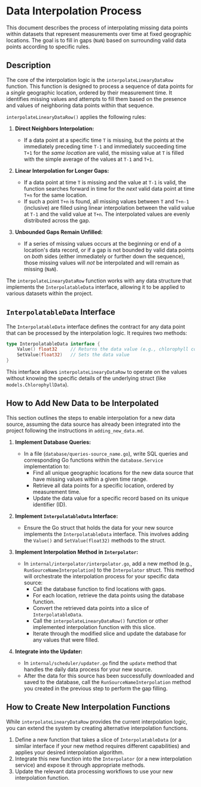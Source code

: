# Data Interpolation Process

This document describes the process of interpolating missing data points within datasets that represent measurements over time at fixed geographic locations. The goal is to fill in gaps (`NaN`) based on surrounding valid data points according to specific rules.

## Description

The core of the interpolation logic is the `interpolateLinearyDataRow` function. This function is designed to process a sequence of data points for a _single_ geographic location, ordered by their measurement time. It identifies missing values and attempts to fill them based on the presence and values of neighboring data points within that sequence.

`interpolateLinearyDataRow()` applies the following rules:

1.  **Direct Neighbors Interpolation:**

    - If a data point at a specific time `T` is missing, but the points at the immediately preceding time `T-1` and immediately succeeding time `T+1` for the _same location_ are valid, the missing value at `T` is filled with the simple average of the values at `T-1` and `T+1`.

2.  **Linear Interpolation for Longer Gaps:**

    - If a data point at time `T` is missing and the value at `T-1` is valid, the function searches forward in time for the _next_ valid data point at time `T+n` for the same location.
    - If such a point `T+n` is found, all missing values between `T` and `T+n-1` (inclusive) are filled using linear interpolation between the valid value at `T-1` and the valid value at `T+n`. The interpolated values are evenly distributed across the gap.

3.  **Unbounded Gaps Remain Unfilled:**
    - If a series of missing values occurs at the beginning or end of a location's data record, or if a gap is not bounded by valid data points on _both_ sides (either immediately or further down the sequence), those missing values will _not_ be interpolated and will remain as missing (`NaN`).

The `interpolateLinearyDataRow` function works with any data structure that implements the `InterpolatableData` interface, allowing it to be applied to various datasets within the project.

## `InterpolatableData` Interface

The `InterpolatableData` interface defines the contract for any data point that can be processed by the interpolation logic. It requires two methods:

```go
type InterpolatableData interface {
	Value() float32     // Returns the data value (e.g., chlorophyll concentration)
	SetValue(float32)   // Sets the data value
}
```

This interface allows `interpolateLinearyDataRow` to operate on the values without knowing the specific details of the underlying struct (like `models.ChlorophyllData`).

## How to Add New Data to be Interpolated

This section outlines the steps to enable interpolation for a new data source, assuming the data source has already been integrated into the project following the instructions in `adding_new_data.md`.

1.  **Implement Database Queries:**

    - In a file (`database/queries-source_name.go`), write SQL queries and corresponding Go functions within the `database.Service` implementation to:
      - Find all unique geographic locations for the new data source that have missing values within a given time range.
      - Retrieve all data points for a specific location, ordered by measurement time.
      - Update the data value for a specific record based on its unique identifier (ID).

2.  **Implement `InterpolatableData` Interface:**

    - Ensure the Go struct that holds the data for your new source implements the `InterpolatableData` interface. This involves adding the `Value()` and `SetValue(float32)` methods to the struct.

3.  **Implement Interpolation Method in `Interpolator`:**

    - In `internal/interpolator/interpolator.go`, add a new method (e.g., `RunSourceNameInterpolation`) to the `Interpolator` struct. This method will orchestrate the interpolation process for your specific data source:
      - Call the database function to find locations with gaps.
      - For each location, retrieve the data points using the database function.
      - Convert the retrieved data points into a slice of `InterpolatableData`.
      - Call the `interpolateLinearyDataRow()` function or other implemented interpolation function with this slice.
      - Iterate through the modified slice and update the database for any values that were filled.

4.  **Integrate into the Updater:**
    - In `internal/scheduler/updater.go` find the `update` method that handles the daily data process for your new source.
    - After the data for this source has been successfully downloaded and saved to the database, call the `RunSourceNameInterpolation` method you created in the previous step to perform the gap filling.

## How to Create New Interpolation Functions

While `interpolateLinearyDataRow` provides the current interpolation logic, you can extend the system by creating alternative interpolation functions.

1.  Define a new function that takes a slice of `InterpolatableData` (or a similar interface if your new method requires different capabilities) and applies your desired interpolation algorithm.
2.  Integrate this new function into the `Interpolator` (or a new interpolation service) and expose it through appropriate methods.
3.  Update the relevant data processing workflows to use your new interpolation function.
